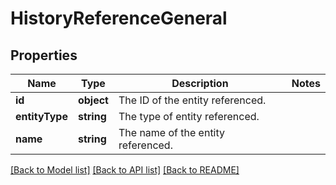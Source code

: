 # HistoryReferenceGeneral

## Properties
Name | Type | Description | Notes
------------ | ------------- | ------------- | -------------
**id** | **object** | The ID of the entity referenced. | 
**entityType** | **string** | The type of entity referenced. | 
**name** | **string** | The name of the entity referenced. | 

[[Back to Model list]](../../README.md#documentation-for-models) [[Back to API list]](../../README.md#documentation-for-api-endpoints) [[Back to README]](../../README.md)

